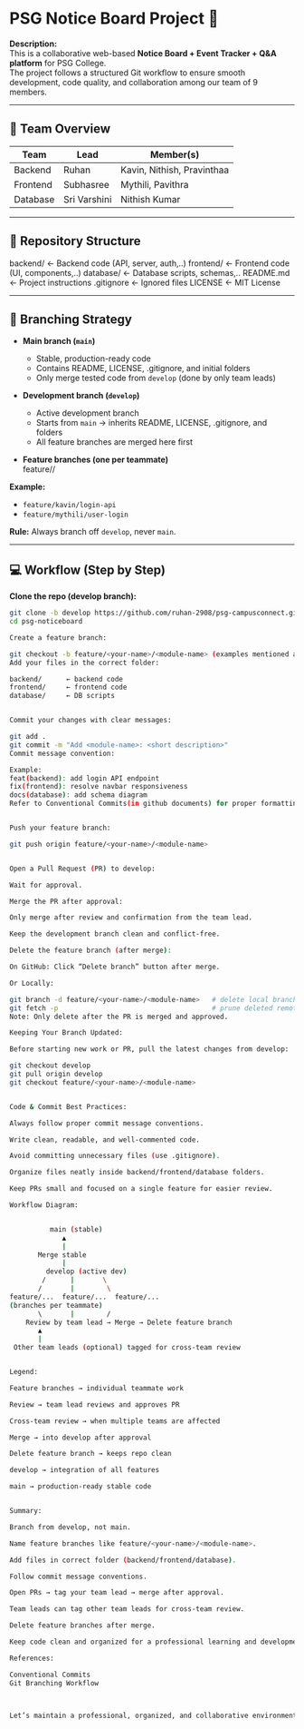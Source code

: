 # PSG Notice Board Project 🏫

**Description:**  
This is a collaborative web-based **Notice Board + Event Tracker + Q&A platform** for PSG College.  
The project follows a structured Git workflow to ensure smooth development, code quality, and collaboration among our team of 9 members.

---

## 👥 Team Overview

| Team     | Lead          | Member(s)                        |
|----------|---------------|----------------------------------|
| Backend  | Ruhan         | Kavin, Nithish, Pravinthaa       |
| Frontend | Subhasree     | Mythili, Pavithra                |
| Database | Sri Varshini  | Nithish Kumar                    |


---

## 📁 Repository Structure

backend/ ← Backend code (API, server, auth,..)
frontend/ ← Frontend code (UI, components,..)
database/ ← Database scripts, schemas,..
README.md ← Project instructions
.gitignore ← Ignored files
LICENSE ← MIT License


---

## 🌿 Branching Strategy

- **Main branch (`main`)**  
  - Stable, production-ready code  
  - Contains README, LICENSE, .gitignore, and initial folders  
  - Only merge tested code from `develop` (done by only team leads) 

- **Development branch (`develop`)**  
  - Active development branch  
  - Starts from `main` → inherits README, LICENSE, .gitignore, and folders  
  - All feature branches are merged here first  

- **Feature branches (one per teammate)**  
feature/<your-name>/<module-name>


**Example:**  
- `feature/kavin/login-api`  
- `feature/mythili/user-login`  

**Rule:** Always branch off `develop`, never `main`.

---

## 💻 Workflow (Step by Step)

**Clone the repo (develop branch):**

```bash
git clone -b develop https://github.com/ruhan-2908/psg-campusconnect.git
cd psg-noticeboard

Create a feature branch:

git checkout -b feature/<your-name>/<module-name> (examples mentioned above)
Add your files in the correct folder:

backend/      ← backend code
frontend/     ← frontend code
database/     ← DB scripts


Commit your changes with clear messages:

git add .
git commit -m "Add <module-name>: <short description>"
Commit message convention:

Example:
feat(backend): add login API endpoint
fix(frontend): resolve navbar responsiveness
docs(database): add schema diagram
Refer to Conventional Commits(in github documents) for proper formatting.


Push your feature branch:

git push origin feature/<your-name>/<module-name>


Open a Pull Request (PR) to develop:

Wait for approval.

Merge the PR after approval:

Only merge after review and confirmation from the team lead.

Keep the development branch clean and conflict-free.

Delete the feature branch (after merge):

On GitHub: Click “Delete branch” button after merge.

Or Locally:

git branch -d feature/<your-name>/<module-name>   # delete local branch
git fetch -p                                      # prune deleted remote branches
Note: Only delete after the PR is merged and approved.

Keeping Your Branch Updated:

Before starting new work or PR, pull the latest changes from develop:

git checkout develop
git pull origin develop
git checkout feature/<your-name>/<module-name>


Code & Commit Best Practices:

Always follow proper commit message conventions.

Write clean, readable, and well-commented code.

Avoid committing unnecessary files (use .gitignore).

Organize files neatly inside backend/frontend/database folders.

Keep PRs small and focused on a single feature for easier review.

Workflow Diagram:


          main (stable)
             ▲
             |
       Merge stable
             |
         develop (active dev)
        /      |       \
       /       |        \
feature/...  feature/...  feature/...
(branches per teammate)
       \       |        /
    Review by team lead → Merge → Delete feature branch
       ▲
       |
 Other team leads (optional) tagged for cross-team review


Legend:

Feature branches → individual teammate work

Review → team lead reviews and approves PR

Cross-team review → when multiple teams are affected

Merge → into develop after approval

Delete feature branch → keeps repo clean

develop → integration of all features

main → production-ready stable code


Summary:

Branch from develop, not main.

Name feature branches like feature/<your-name>/<module-name>.

Add files in correct folder (backend/frontend/database).

Follow commit message conventions.

Open PRs → tag your team lead → merge after approval.

Team leads can tag other team leads for cross-team review.

Delete feature branches after merge.

Keep code clean and organized for a professional learning and development environment.

References:

Conventional Commits
Git Branching Workflow



Let’s maintain a professional, organized, and collaborative environment for this project. 

